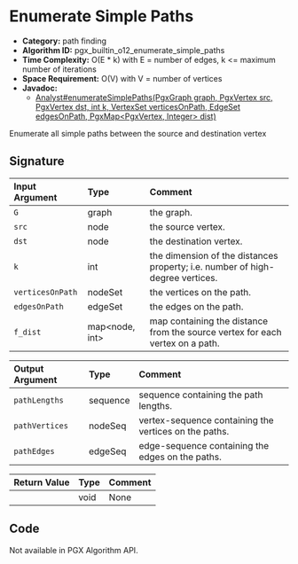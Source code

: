 # Enumerate Simple Paths

- **Category:** path finding
- **Algorithm ID:** pgx_builtin_o12_enumerate_simple_paths
- **Time Complexity:** O(E * k) with E = number of edges, k <= maximum number of iterations
- **Space Requirement:** O(V) with V = number of vertices
- **Javadoc:**
  - [Analyst#enumerateSimplePaths(PgxGraph graph, PgxVertex<ID> src, PgxVertex<ID> dst, int k, VertexSet<ID> verticesOnPath, EdgeSet edgesOnPath, PgxMap<PgxVertex<ID>, Integer> dist)](https://docs.oracle.com/en/database/oracle/property-graph/25.1/spgjv/oracle/pgx/api/Analyst.html#enumerateSimplePaths_oracle_pgx_api_PgxGraph_oracle_pgx_api_PgxVertex_oracle_pgx_api_PgxVertex_int_oracle_pgx_api_VertexSet_oracle_pgx_api_EdgeSet_oracle_pgx_api_PgxMap_)

Enumerate all simple paths between the source and destination vertex

## Signature

| Input Argument | Type | Comment |
| :--- | :--- | :--- |
| `G` | graph | the graph. |
| `src` | node | the source vertex. |
| `dst` | node | the destination vertex. |
| `k` | int | the dimension of the distances property; i.e. number of high-degree vertices. |
| `verticesOnPath` | nodeSet | the vertices on the path. |
| `edgesOnPath` | edgeSet | the edges on the path. |
| `f_dist` | map<node, int> | map containing the distance from the source vertex for each vertex on a path. |

| Output Argument | Type | Comment |
| :--- | :--- | :--- |
| `pathLengths` | sequence<int> | sequence containing the path lengths. |
| `pathVertices` | nodeSeq | vertex-sequence containing the vertices on the paths. |
| `pathEdges` | edgeSeq | edge-sequence containing the edges on the paths. |

| Return Value | Type | Comment |
| :--- | :--- | :--- |
| | void | None |

## Code

Not available in PGX Algorithm API.
